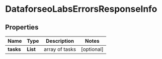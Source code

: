 # DataforseoLabsErrorsResponseInfo


## Properties

| Name | Type | Description | Notes |
|------------ | ------------- | ------------- | -------------|
**tasks** | **List<DataforseoLabsErrorsTaskInfo>** | array of tasks |[optional]|